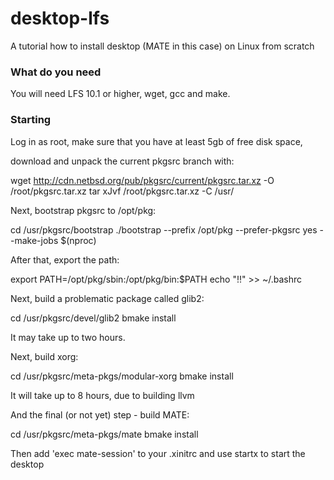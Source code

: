 # desktop-lfs
A tutorial how to install desktop (MATE in this case) on Linux from scratch

### What do you need

You will need LFS 10.1 or higher, wget, gcc and make.

### Starting

Log in as root, make sure that you have at least 5gb of free disk space,

download and unpack the current pkgsrc branch with:

  wget http://cdn.netbsd.org/pub/pkgsrc/current/pkgsrc.tar.xz -O /root/pkgsrc.tar.xz
  tar xJvf /root/pkgsrc.tar.xz -C /usr/


Next, bootstrap pkgsrc to /opt/pkg:

  cd /usr/pkgsrc/bootstrap
  ./bootstrap --prefix /opt/pkg --prefer-pkgsrc yes --make-jobs $(nproc)


After that, export the path:

  export PATH=/opt/pkg/sbin:/opt/pkg/bin:$PATH
  echo "!!" >> ~/.bashrc


Next, build a problematic package called glib2:

  cd /usr/pkgsrc/devel/glib2
  bmake install

It may take up to two hours.

Next, build xorg:

  cd /usr/pkgsrc/meta-pkgs/modular-xorg
  bmake install

It will take up to 8 hours, due to building llvm

And the final (or not yet) step - build MATE:

  cd /usr/pkgsrc/meta-pkgs/mate
  bmake install

Then add 'exec mate-session' to your .xinitrc and use startx to start the desktop
